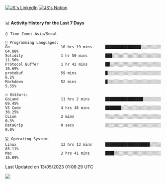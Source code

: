 
[![JS's LinkedIn](https://img.shields.io/badge/LinkedIn-blue?style=for-the-badge&logo=linkedin)](https://www.linkedin.com/in/jaeseung-lee-5a2a32139/) 
[![JS's Notion](https://img.shields.io/badge/Notion-black?style=for-the-badge&logo=notion)](https://bit.ly/ljswiki1) <br><br>
<!-- ![JS's GitHub stats](https://github-readme-stats-lemon-five.vercel.app/api?username=tkxkd0159&hide=contribs,prs,stars,issues&show_icons=true&theme=react&include_all_commits=true)   -->
<!-- ![Top Langs](https://github-readme-stats-lemon-five.vercel.app/api/top-langs/?username=tkxkd0159&layout=compact&hide=jupyter%20notebook,scss,html,css&langs_count=10)  -->


<!--START_SECTION:waka-->
📊 **Activity History for the Last 7 Days** 

```text
⌚︎ Time Zone: Asia/Seoul

💬 Programming Languages: 
Go                       10 hrs 19 mins      ████████████████░░░░░░░░░   64.88% 
Solidity                 1 hr 50 mins        ███░░░░░░░░░░░░░░░░░░░░░░   11.56% 
Protocol Buffer          1 hr 42 mins        ██░░░░░░░░░░░░░░░░░░░░░░░   10.69% 
protobuf                 59 mins             █░░░░░░░░░░░░░░░░░░░░░░░░   6.2% 
Markdown                 52 mins             █░░░░░░░░░░░░░░░░░░░░░░░░   5.55%

🔥 Editors: 
GoLand                   11 hrs 2 mins       █████████████████░░░░░░░░   69.45% 
VS Code                  4 hrs 48 mins       ███████░░░░░░░░░░░░░░░░░░   30.25% 
CLion                    2 mins              ░░░░░░░░░░░░░░░░░░░░░░░░░   0.3% 
DataGrip                 0 secs              ░░░░░░░░░░░░░░░░░░░░░░░░░   0.0%

💻 Operating System: 
Linux                    13 hrs 13 mins      ████████████████████░░░░░   83.11% 
Mac                      2 hrs 41 mins       ████░░░░░░░░░░░░░░░░░░░░░   16.89%

```


 Last Updated on 13/05/2023 01:08:29 UTC
<!--END_SECTION:waka-->

<a href="https://github.com/tkxkd0159/dsalgo">
  <img align="center" src="https://github-readme-stats-lemon-five.vercel.app/api/pin/?username=tkxkd0159&repo=dsalgo&theme=react" />
</a>


<!---
- 🔭 I’m currently working on ...
- 🌱 I’m currently learning blockchain and distributed network
- 👯 I’m looking to collaborate on ...
- 🤔 I’m looking for help with ...
- 💬 Ask me about ...
- 📫 How to reach me: ...
- 😄 Pronouns: ...
- ⚡ Fun fact: ...
-->
